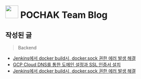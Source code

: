 # <img width="40" src="https://github.com/5jisoo/5jisoo/assets/96935231/ed632e34-eb9d-47ae-990d-79f58b1e5669"/> POCHAK Team Blog

## 작성된 글
> Backend
- [Jenkins에서 docker build시, docker.sock 권한 에러 발생 해결](https://smwu-pochak.github.io/posts/cloud-sql-migration/)
- [GCP Cloud DNS를 통한 도메인 설정과 SSL 인증서 설치](https://smwu-pochak.github.io/posts/dns-setting/)
- [Jenkins에서 docker build시, docker.sock 권한 에러 발생 해결](https://smwu-pochak.github.io/posts/docker.sock-permission-error/)